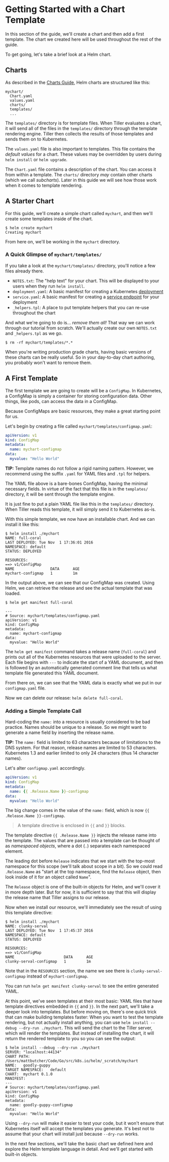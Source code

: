 # Getting Started with a Chart Template

In this section of the guide, we'll create a chart and then add a first template. The chart we created here will be used throughout the rest of the guide.

To get going, let's take a brief look at a Helm chart.

## Charts

As described in the [Charts Guide](../charts.html), Helm charts are structured like
this:

```
mychart/
  Chart.yaml
  values.yaml
  charts/
  templates/
  ...
```

The `templates/` directory is for template files. When Tiller evaluates a chart,
it will send all of the files in the `templates/` directory through the
template rendering engine. Tiller then collects the results of those templates
and sends them on to Kubernetes.

The `values.yaml` file is also important to templates. This file contains the
_default values_ for a chart. These values may be overridden by users during
`helm install` or `helm upgrade`.

The `Chart.yaml` file contains a description of the chart. You can access it
from within a template. The `charts/` directory _may_ contain other charts (which
we call _subcharts_). Later in this guide we will see how those work when it
comes to template rendering.

## A Starter Chart

For this guide, we'll create a simple chart called `mychart`, and then we'll
create some templates inside of the chart.

```console
$ helm create mychart
Creating mychart
```

From here on, we'll be working in the `mychart` directory.

### A Quick Glimpse of `mychart/templates/`

If you take a look at the `mychart/templates/` directory, you'll notice a few files
already there.

- `NOTES.txt`: The "help text" for your chart. This will be displayed to your users
  when they run `helm install`.
- `deployment.yaml`: A basic manifest for creating a Kubernetes [deployment](http://kubernetes.io/docs/user-guide/deployments/)
- `service.yaml`: A basic manifest for creating a [service endpoint](http://kubernetes.io/docs/user-guide/services/) for your deployment
- `_helpers.tpl`: A place to put template helpers that you can re-use throughout the chart

And what we're going to do is... _remove them all!_ That way we can work through our tutorial from scratch. We'll actually create our own `NOTES.txt` and `_helpers.tpl` as we go.

```console
$ rm -rf mychart/templates/*.*
```

When you're writing production grade charts, having basic versions of these charts can be really useful. So in your day-to-day chart authoring, you probably won't want to remove them.

## A First Template

The first template we are going to create will be a `ConfigMap`. In Kubernetes,
a ConfigMap is simply a container for storing configuration data. Other things,
like pods, can access the data in a ConfigMap.

Because ConfigMaps are basic resources, they make a great starting point for us.

Let's begin by creating a file called `mychart/templates/configmap.yaml`:

```yaml
apiVersion: v1
kind: ConfigMap
metadata:
  name: mychart-configmap
data:
  myvalue: "Hello World"
```

**TIP:** Template names do not follow a rigid naming pattern. However, we recommend
using the suffix `.yaml` for YAML files and `.tpl` for helpers.

The YAML file above is a bare-bones ConfigMap, having the minimal necessary fields.
In virtue of the fact that this file is in the `templates/` directory, it will
be sent through the template engine.

It is just fine to put a plain YAML file like this in the `templates/` directory.
When Tiller reads this template, it will simply send it to Kubernetes as-is.

With this simple template, we now have an installable chart. And we can install
it like this:

```console
$ helm install ./mychart
NAME: full-coral
LAST DEPLOYED: Tue Nov  1 17:36:01 2016
NAMESPACE: default
STATUS: DEPLOYED

RESOURCES:
==> v1/ConfigMap
NAME                DATA      AGE
mychart-configmap   1         1m
```

In the output above, we can see that our ConfigMap was created. Using Helm, we
can retrieve the release and see the actual template that was loaded.

```console
$ helm get manifest full-coral

---
# Source: mychart/templates/configmap.yaml
apiVersion: v1
kind: ConfigMap
metadata:
  name: mychart-configmap
data:
  myvalue: "Hello World"
```

The `helm get manifest` command takes a release name (`full-coral`) and prints
out all of the Kubernetes resources that were uploaded to the server. Each file
begins with `---` to indicate the start of a YAML document, and then is followed
by an automatically generated comment line that tells us what template file
generated this YAML document.

From there on, we can see that the YAML data is exactly what we put in our
`configmap.yaml` file.

Now we can delete our release: `helm delete full-coral`.

### Adding a Simple Template Call

Hard-coding the `name:` into a resource is usually considered to be bad practice.
Names should be unique to a release. So we might want to generate a name field
by inserting the release name.

**TIP:** The `name:` field is limited to 63 characters because of limitations to
the DNS system. For that reason, release names are limited to 53 characters.
Kubernetes 1.3 and earlier limited to only 24 characters (thus 14 character names).

Let's alter `configmap.yaml` accordingly.

```yaml
apiVersion: v1
kind: ConfigMap
metadata:
  name: {{ .Release.Name }}-configmap
data:
  myvalue: "Hello World"
```

The big change comes in the value of the `name:` field, which is now
`{{ .Release.Name }}-configmap`.

> A template directive is enclosed in `{{` and `}}` blocks.

The template directive `{{ .Release.Name }}` injects the release name into the template. The values that are passed into a template can be thought of as _namespaced objects_, where a dot (`.`) separates each namespaced element.

The leading dot before `Release` indicates that we start with the top-most namespace for this scope (we'll talk about scope in a bit). So we could read `.Release.Name` as "start at the top namespace, find the `Release` object, then look inside of it for an object called `Name`".

The `Release` object is one of the built-in objects for Helm, and we'll cover it in more depth later. But for now, it is sufficient to say that this will display the release name that Tiller assigns to our release.

Now when we install our resource, we'll immediately see the result of using this template directive:

```console
$ helm install ./mychart
NAME: clunky-serval
LAST DEPLOYED: Tue Nov  1 17:45:37 2016
NAMESPACE: default
STATUS: DEPLOYED

RESOURCES:
==> v1/ConfigMap
NAME                      DATA      AGE
clunky-serval-configmap   1         1m
```

Note that in the `RESOURCES` section, the name we see there is `clunky-serval-configmap`
instead of `mychart-configmap`.

You can run `helm get manifest clunky-serval` to see the entire generated YAML.

At this point, we've seen templates at their most basic: YAML files that have template directives embedded in `{{` and `}}`. In the next part, we'll take a deeper look into templates. But before moving on, there's one quick trick that can make building templates faster: When you want to test the template rendering, but not actually install anything, you can use `helm install --debug --dry-run ./mychart`. This will send the chart to the Tiller server, which will render the templates. But instead of installing the chart, it will return the rendered template to you so you can see the output:

```console
$ helm install --debug --dry-run ./mychart
SERVER: "localhost:44134"
CHART PATH: /Users/mattbutcher/Code/Go/src/k8s.io/helm/_scratch/mychart
NAME:   goodly-guppy
TARGET NAMESPACE:   default
CHART:  mychart 0.1.0
MANIFEST:
---
# Source: mychart/templates/configmap.yaml
apiVersion: v1
kind: ConfigMap
metadata:
  name: goodly-guppy-configmap
data:
  myvalue: "Hello World"

```

Using `--dry-run` will make it easier to test your code, but it won't ensure that Kubernetes itself will accept the templates you generate. It's best not to assume that your chart will install just because `--dry-run` works.

In the next few sections, we'll take the basic chart we defined here and explore the Helm template language in detail. And we'll get started with built-in objects.
